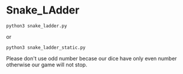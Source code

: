 # Snake_LAdder

`python3 snake_ladder.py`

or

`python3 snake_ladder_static.py`


Please don't use odd number becase our dice 
have only even number otherwise our game will not stop.
